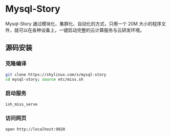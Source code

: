 # Mysql-Story
Mysql-Story 通过模块化、集群化、自动化的方式，只用一个 20M 大小的程序文件，就可以在各种设备上，一键启动完整的云计算服务与云研发环境。

## 源码安装
### 克隆编译
```sh
git clone https://shylinux.com/x/mysql-story
cd mysql-story; source etc/miss.sh
```

### 启动服务
```sh
ish_miss_serve
```

### 访问网页
```sh
open http://localhost:9020
```
